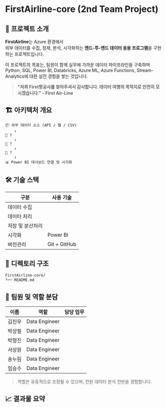 # FirstAirline-core (2nd Team Project)
## 🌊 프로젝트 소개

**FirstAirline**는 Azure 환경에서  
외부 데이터를 수집, 정제, 분석, 시각화하는 **엔드-투-엔드 데이터 응용 프로그램**을 구현하는 프로젝트입니다.

이 프로젝트의 목표는, 팀원이 함께 실무에 가까운 데이터 파이프라인을 구축하며  
Python, SQL, Power BI, Databricks, Azure ML, Azure Functions, Stream-Analytics에 대한 실전 경험을 쌓는 것입니다.

> **"저희 First항공사를 찾아주셔서 감사합니다. 데이터 여행의 목적지로 안전히 모시겠습니다." – First Air-Line**


## 🏗️ 아키텍처 개요

```plaintext
📦 외부 데이터 소스 (API / 웹 / CSV)
    ↓
🐍 ?
    ↓
💾 ?
    ↓
🧠 ?
    ↓
📊 Power BI 대시보드 연결 및 시각화
```

## 🛠️ 기술 스택

| 구분           | 사용 기술                                       |
|----------------|------------------------------------------------|
| 데이터 수집     |     |
| 데이터 처리     |               |
| 저장 및 분산처리 |                  |
| 시각화         | Power BI                                       |
| 버전관리       | Git + GitHub                                   |

## 📁 디렉토리 구조
``` bash
FirstAirline-core/
└── README.md
```

## 👥 팀원 및 역할 분담

| 이름 | 역할            | 담당 업무                                  |
|------|-----------------|---------------------------------------------|
| 김진우   | Data Engineer  |                   |
| 박상필   | Data Engineer   |             |
| 박형진    | Data Engineer         |                 |
| 서상원    | Data Engineer    |                      |
| 송누림    | Data Engineer         |               |
| 임승수    | Data Engineer         |                |

> 역할은 유동적으로 조정될 수 있으며, 전원 데이터 분석 전반을 경험합니다.


## 📈 결과물 요약

